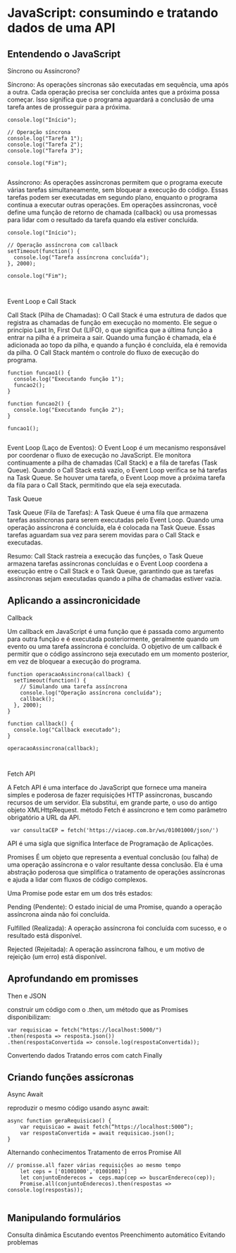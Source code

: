 # JavaScript: consumindo e tratando dados de uma API

## Entendendo o JavaScript


Síncrono ou Assíncrono?

Síncrono: As operações síncronas são executadas em sequência, uma após a outra. Cada operação precisa ser concluída antes que a próxima possa começar. Isso significa que o programa aguardará a conclusão de uma tarefa antes de prosseguir para a próxima. 


```
console.log("Início");

// Operação síncrona
console.log("Tarefa 1");
console.log("Tarefa 2");
console.log("Tarefa 3");

console.log("Fim");


```
Assíncrono: As operações assíncronas permitem que o programa execute várias tarefas simultaneamente, sem bloquear a execução do código. Essas tarefas podem ser executadas em segundo plano, enquanto o programa continua a executar outras operações. Em operações assíncronas, você define uma função de retorno de chamada (callback) ou usa promessas para lidar com o resultado da tarefa quando ela estiver concluída.


```
console.log("Início");

// Operação assíncrona com callback
setTimeout(function() {
  console.log("Tarefa assíncrona concluída");
}, 2000);

console.log("Fim");



```

Event Loop e Call Stack

Call Stack (Pilha de Chamadas):
O Call Stack é uma estrutura de dados que registra as chamadas de função em execução no momento. Ele segue o princípio Last In, First Out (LIFO), o que significa que a última função a entrar na pilha é a primeira a sair. Quando uma função é chamada, ela é adicionada ao topo da pilha, e quando a função é concluída, ela é removida da pilha. O Call Stack mantém o controle do fluxo de execução do programa.

```
function funcao1() {
  console.log("Executando função 1");
  funcao2();
}

function funcao2() {
  console.log("Executando função 2");
}

funcao1();


```

Event Loop (Laço de Eventos):
O Event Loop é um mecanismo responsável por coordenar o fluxo de execução no JavaScript. Ele monitora continuamente a pilha de chamadas (Call Stack) e a fila de tarefas (Task Queue). Quando o Call Stack está vazio, o Event Loop verifica se há tarefas na Task Queue. Se houver uma tarefa, o Event Loop move a próxima tarefa da fila para o Call Stack, permitindo que ela seja executada.


Task Queue

Task Queue (Fila de Tarefas):
A Task Queue é uma fila que armazena tarefas assíncronas para serem executadas pelo Event Loop. Quando uma operação assíncrona é concluída, ela é colocada na Task Queue. Essas tarefas aguardam sua vez para serem movidas para o Call Stack e executadas.


Resumo: 
Call Stack rastreia a execução das funções, o Task Queue armazena tarefas assíncronas concluídas e o Event Loop coordena a execução entre o Call Stack e o Task Queue, garantindo que as tarefas assíncronas sejam executadas quando a pilha de chamadas estiver vazia.

## Aplicando a assincronicidade

Callback

Um callback em JavaScript é uma função que é passada como argumento para outra função e é executada posteriormente, geralmente quando um evento ou uma tarefa assíncrona é concluída. 
O objetivo de um callback é permitir que o código assíncrono seja executado em um momento posterior, em vez de bloquear a execução do programa.


```
function operacaoAssincrona(callback) {
  setTimeout(function() {
    // Simulando uma tarefa assíncrona
    console.log("Operação assíncrona concluída");
    callback();
  }, 2000);
}

function callback() {
  console.log("Callback executado");
}

operacaoAssincrona(callback);



```


Fetch API

A Fetch API é uma interface do JavaScript que fornece uma maneira simples e poderosa de fazer requisições HTTP assíncronas, buscando recursos de um servidor. Ela substitui, em grande parte, o uso do antigo objeto XMLHttpRequest.
método Fetch é assíncrono e tem como parâmetro obrigatório a URL da API.

```
 var consultaCEP = fetch('https://viacep.com.br/ws/01001000/json/')

```
API é uma sigla que significa Interface de Programação de Aplicações. 



Promises
É um objeto que representa a eventual conclusão (ou falha) de uma operação assíncrona e o valor resultante dessa conclusão. Ela é uma abstração poderosa que simplifica o tratamento de operações assíncronas e ajuda a lidar com fluxos de código complexos.

Uma Promise pode estar em um dos três estados:

Pending (Pendente): O estado inicial de uma Promise, quando a operação assíncrona ainda não foi concluída.

Fulfilled (Realizada): A operação assíncrona foi concluída com sucesso, e o resultado está disponível.

Rejected (Rejeitada): A operação assíncrona falhou, e um motivo de rejeição (um erro) está disponível.


## Aprofundando em promisses

Then e JSON

construir um código com o  .then, um método que as Promises disponibilizam:

```
var requisicao = fetch("https://localhost:5000/")
.then(resposta => resposta.json())
.then(respostaConvertida => console.log(respostaConvertida));

```

Convertendo dados
Tratando erros com catch
Finally

## Criando funções assícronas

Async Await

reproduzir o mesmo código usando async await:

```
async function geraRequisicao() {
    var requisicao = await fetch(“https://localhost:5000”);
    var respostaConvertida = await requisicao.json();
}

```

Alternando conhecimentos
Tratamento de erros
Promise All



```
// promisse.all fazer várias requisições ao mesmo tempo
    let ceps = ['01001000','01001001']
    let conjuntoEnderecos =  ceps.map(cep => buscarEndereco(cep));
    Promise.all(conjuntoEnderecos).then(respostas => console.log(respostas));


```

## Manipulando formulários

Consulta dinâmica
Escutando eventos
Preenchimento automático
Evitando problemas
